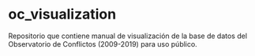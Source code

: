 # oc_visualization
Repositorio que contiene manual de visualización de la base de datos del Observatorio de Conflictos (2009-2019) para uso público.
